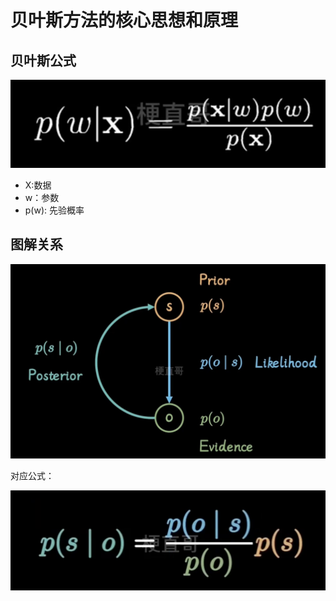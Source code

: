 # 贝叶斯方法的核心思想和原理



## 贝叶斯公式



![](Images/2.png)

- X:数据
- w：参数
- p(w): 先验概率



## 图解关系



![](Images/3.png)



对应公式：

![](Images/4.png)